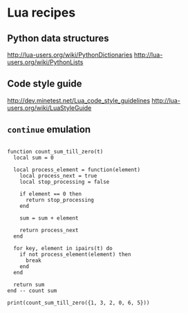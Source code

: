 # Lua recipes

## Python data structures

http://lua-users.org/wiki/PythonDictionaries
http://lua-users.org/wiki/PythonLists

## Code style guide

http://dev.minetest.net/Lua_code_style_guidelines
http://lua-users.org/wiki/LuaStyleGuide

## `continue` emulation

```

function count_sum_till_zero(t)
  local sum = 0

  local process_element = function(element)
    local process_next = true
    local stop_processing = false

    if element == 0 then
      return stop_processing
    end

    sum = sum + element

    return process_next
  end

  for key, element in ipairs(t) do
    if not process_element(element) then
      break
    end
  end

  return sum
end -- count sum

print(count_sum_till_zero({1, 3, 2, 0, 6, 5}))
```
